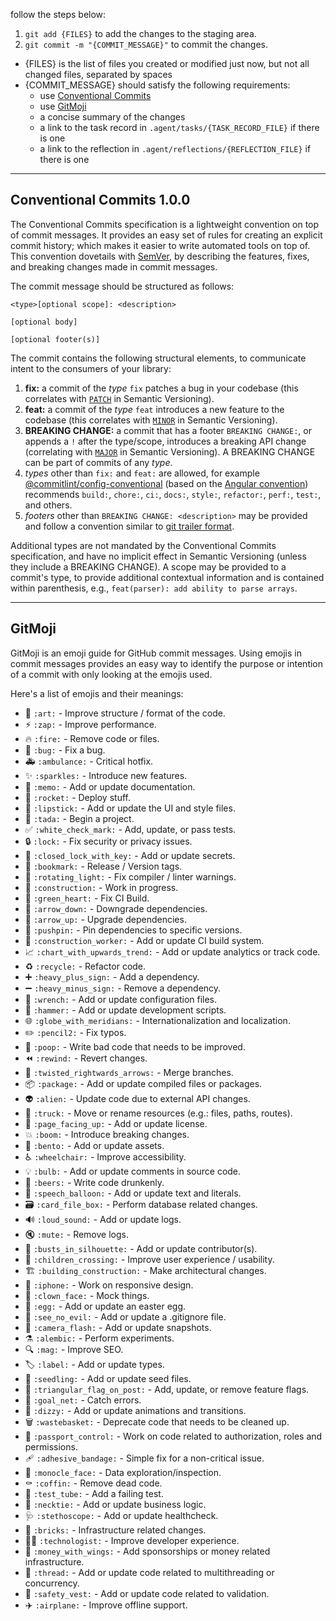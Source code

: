 follow the steps below:

1. `git add {FILES}` to add the changes to the staging area.
2. `git commit -m "{COMMIT_MESSAGE}"` to commit the changes.

- {FILES} is the list of files you created or modified just now, but not all changed files, separated by spaces
- {COMMIT_MESSAGE} should satisfy the following requirements:
  - use [Conventional Commits](https://www.conventionalcommits.org/en/v1.0.0/)
  - use [GitMoji](https://gitmoji.dev/)
  - a concise summary of the changes
  - a link to the task record in `.agent/tasks/{TASK_RECORD_FILE}` if there is one
  - a link to the reflection in `.agent/reflections/{REFLECTION_FILE}` if there is one

----

## Conventional Commits 1.0.0

The Conventional Commits specification is a lightweight convention on top of commit messages.
It provides an easy set of rules for creating an explicit commit history;
which makes it easier to write automated tools on top of.
This convention dovetails with [SemVer](http://semver.org/),
by describing the features, fixes, and breaking changes made in commit messages.

The commit message should be structured as follows:

```plaintext
<type>[optional scope]: <description>

[optional body]

[optional footer(s)]
```

The commit contains the following structural elements, to communicate intent to the
consumers of your library:

1. **fix:** a commit of the *type* `fix` patches a bug in your codebase (this correlates with [`PATCH`](http://semver.org/#summary) in Semantic Versioning).
2. **feat:** a commit of the *type* `feat` introduces a new feature to the codebase (this correlates with [`MINOR`](http://semver.org/#summary) in Semantic Versioning).
3. **BREAKING CHANGE:** a commit that has a footer `BREAKING CHANGE:`, or appends a `!` after the type/scope, introduces a breaking API change (correlating with [`MAJOR`](http://semver.org/#summary) in Semantic Versioning).
   A BREAKING CHANGE can be part of commits of any *type*.
4. *types* other than `fix:` and `feat:` are allowed, for example [@commitlint/config-conventional](https://github.com/conventional-changelog/commitlint/tree/master/%40commitlint/config-conventional) (based on the [Angular convention](https://github.com/angular/angular/blob/22b96b9/CONTRIBUTING.md#-commit-message-guidelines)) recommends `build:`, `chore:`,
   `ci:`, `docs:`, `style:`, `refactor:`, `perf:`, `test:`, and others.
5. *footers* other than `BREAKING CHANGE: <description>` may be provided and follow a convention similar to
   [git trailer format](https://git-scm.com/docs/git-interpret-trailers).

Additional types are not mandated by the Conventional Commits specification, and have no implicit effect in Semantic Versioning (unless they include a BREAKING CHANGE).
A scope may be provided to a commit's type, to provide additional contextual information and is contained within parenthesis, e.g., `feat(parser): add ability to parse arrays`.

----

## GitMoji

GitMoji is an emoji guide for GitHub commit messages. Using emojis in commit messages provides an easy way to identify the purpose or intention of a commit with only looking at the emojis used.

Here's a list of emojis and their meanings:

- 🎨 `:art:` - Improve structure / format of the code.
- ⚡️ `:zap:` - Improve performance.
- 🔥 `:fire:` - Remove code or files.
- 🐛 `:bug:` - Fix a bug.
- 🚑 `:ambulance:` - Critical hotfix.
- ✨ `:sparkles:` - Introduce new features.
- 📝 `:memo:` - Add or update documentation.
- 🚀 `:rocket:` - Deploy stuff.
- 💄 `:lipstick:` - Add or update the UI and style files.
- 🎉 `:tada:` - Begin a project.
- ✅ `:white_check_mark:` - Add, update, or pass tests.
- 🔒 `:lock:` - Fix security or privacy issues.
- 🔐 `:closed_lock_with_key:` - Add or update secrets.
- 🔖 `:bookmark:` - Release / Version tags.
- 🚨 `:rotating_light:` - Fix compiler / linter warnings.
- 🚧 `:construction:` - Work in progress.
- 💚 `:green_heart:` - Fix CI Build.
- 🔽 `:arrow_down:` - Downgrade dependencies.
- 🔼 `:arrow_up:` - Upgrade dependencies.
- 📌 `:pushpin:` - Pin dependencies to specific versions.
- 👷 `:construction_worker:` - Add or update CI build system.
- 📈 `:chart_with_upwards_trend:` - Add or update analytics or track code.
- ♻️ `:recycle:` - Refactor code.
- ➕ `:heavy_plus_sign:` - Add a dependency.
- ➖ `:heavy_minus_sign:` - Remove a dependency.
- 🔧 `:wrench:` - Add or update configuration files.
- 🔨 `:hammer:` - Add or update development scripts.
- 🌐 `:globe_with_meridians:` - Internationalization and localization.
- ✏️ `:pencil2:` - Fix typos.
- 💩 `:poop:` - Write bad code that needs to be improved.
- ⏪ `:rewind:` - Revert changes.
- 🔀 `:twisted_rightwards_arrows:` - Merge branches.
- 📦 `:package:` - Add or update compiled files or packages.
- 👽 `:alien:` - Update code due to external API changes.
- 🚚 `:truck:` - Move or rename resources (e.g.: files, paths, routes).
- 📄 `:page_facing_up:` - Add or update license.
- 💥 `:boom:` - Introduce breaking changes.
- 🍱 `:bento:` - Add or update assets.
- ♿️ `:wheelchair:` - Improve accessibility.
- 💡 `:bulb:` - Add or update comments in source code.
- 🍻 `:beers:` - Write code drunkenly.
- 💬 `:speech_balloon:` - Add or update text and literals.
- 🗃️ `:card_file_box:` - Perform database related changes.
- 🔊 `:loud_sound:` - Add or update logs.
- 🔇 `:mute:` - Remove logs.
- 👥 `:busts_in_silhouette:` - Add or update contributor(s).
- 🚸 `:children_crossing:` - Improve user experience / usability.
- 🏗️ `:building_construction:` - Make architectural changes.
- 📱 `:iphone:` - Work on responsive design.
- 🤡 `:clown_face:` - Mock things.
- 🥚 `:egg:` - Add or update an easter egg.
- 🙈 `:see_no_evil:` - Add or update a .gitignore file.
- 📸 `:camera_flash:` - Add or update snapshots.
- ⚗️ `:alembic:` - Perform experiments.
- 🔍 `:mag:` - Improve SEO.
- 🏷️ `:label:` - Add or update types.
- 🌱 `:seedling:` - Add or update seed files.
- 🚩 `:triangular_flag_on_post:` - Add, update, or remove feature flags.
- 🥅 `:goal_net:` - Catch errors.
- 💫 `:dizzy:` - Add or update animations and transitions.
- 🗑️ `:wastebasket:` - Deprecate code that needs to be cleaned up.
- 🛂 `:passport_control:` - Work on code related to authorization, roles and permissions.
- 🩹 `:adhesive_bandage:` - Simple fix for a non-critical issue.
- 🧐 `:monocle_face:` - Data exploration/inspection.
- ⚰️ `:coffin:` - Remove dead code.
- 🧪 `:test_tube:` - Add a failing test.
- 👔 `:necktie:` - Add or update business logic.
- 🩺 `:stethoscope:` - Add or update healthcheck.
- 🧱 `:bricks:` - Infrastructure related changes.
- 🧑‍💻 `:technologist:` - Improve developer experience.
- 💸 `:money_with_wings:` - Add sponsorships or money related infrastructure.
- 🧵 `:thread:` - Add or update code related to multithreading or concurrency.
- 🦺 `:safety_vest:` - Add or update code related to validation.
- ✈️ `:airplane:` - Improve offline support.
